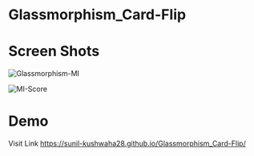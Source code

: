 # Glassmorphism_Card-Flip

# Screen Shots
![Glassmorphism-MI](https://user-images.githubusercontent.com/82012814/145776376-a5f84b26-2911-45ab-8e97-c474879d7ab7.png)

![MI-Score](https://user-images.githubusercontent.com/82012814/145776398-f11ed4b2-aafa-4c28-bfd0-f1c2978c38fa.png)

# Demo 
Visit Link https://sunil-kushwaha28.github.io/Glassmorphism_Card-Flip/
